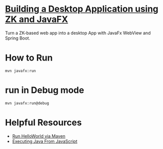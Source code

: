 # [Building a Desktop Application using ZK and JavaFX](https://www.zkoss.org/wiki/Small_Talks/2022/July/Building_a_Desktop_Application_using_ZK_and_JavaFX)

Turn a ZK-based web app into a desktop App with JavaFx WebView and Spring Boot.

# How to Run

`mvn javafx:run`

# run in Debug mode
`mvn javafx:run@debug`

# Helpful Resources
* [Run HelloWorld via Maven](https://openjfx.io/openjfx-docs/#maven)
* [Executing Java From JavaScript](https://jenkov.com/tutorials/javafx/webview.html#executing-java-from-javascript)